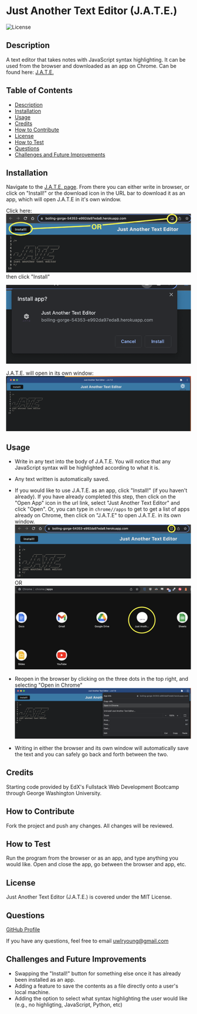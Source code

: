 # Just Another Text Editor (J.A.T.E.)
![License](https://img.shields.io/badge/License-MIT_License-blue.svg)
  
  ## Description
  A text editor that takes notes with JavaScript syntax highlighting. It can be used from the browser and downloaded as an app on Chrome. 
  Can be found here: [J.A.T.E.](https://boiling-gorge-54353-e992da97eda8.herokuapp.com/)
  
  ## Table of Contents 
  - [Description](#description)
  - [Installation](#installation)
  - [Usage](#usage)
  - [Credits](#credits)
  - [How to Contribute](#how-to-contribute)
  - [License](#license)
  - [How to Test](#how-to-test)
  - [Questions](#questions)
  - [Challenges and Future Improvements](#challenges-and-future-improvements)

  ## Installation
  Navigate to the [J.A.T.E. page](https://boiling-gorge-54353-e992da97eda8.herokuapp.com/). From there you can either write in browser, or click on "Install!" or the download icon in the URL bar to download it as an app, which will open J.A.T.E in it's own window. 
  
  Click here: 
  ![Download J.A.T.E. as an App](/assets/images/install.png)
  then click "Install"

  ![Download J.A.T.E. as an App](/assets/images/install2.png)

  J.A.T.E. will open in its own window: 
  ![Download J.A.T.E. as an App](/assets/images/jate-windowed.png)
  

  ## Usage
  - Write in any text into the body of J.A.T.E. You will notice that any JavaScript syntax will be highlighted according to what it is. 
  - Any text written is automatically saved. 
  - If you would like to use J.A.T.E. as an app, click "Install!" (if you haven't already). If you have already completed this step, then click on the "Open App" icon in the url link, select "Just Another Text Editor" and click "Open". Or, you can type in `chrome//apps` to get to get a list of apps already on Chrome, then click on  "J.A.T.E" to open J.A.T.E. in its own window. 
  ![Download J.A.T.E. as an App](/assets/images/open-icon.png)
  OR
  ![Download J.A.T.E. as an App](/assets/images/open-app.png)
  - Reopen in the browser by clicking on the three dots in the top right, and selecting "Open in Chrome"
  ![Download J.A.T.E. as an App](/assets/images/open-in-browser.png)

  - Writing in either the browser and its own window will automatically save the text and you can safely go back and forth between the two. 

  ## Credits
  Starting code provided by EdX's Fullstack Web Development Bootcamp through George Washington University. 

  ## How to Contribute
  Fork the project and push any changes. All changes will be reviewed. 

   ## How to Test
  Run the program from the browser or as an app, and type anything you would like. Open and close the app, go between the browser and app, etc. 

  ## License 
  Just Another Text Editor (J.A.T.E.) is covered under the MIT License.

  ## Questions
  [GitHub Profile](https://github.com/uwlryoung)

  If you have any questions, feel free to email uwlryoung@gmail.com

  ## Challenges and Future Improvements 
  - Swapping the "Install!" button for something else once it has already been installed as an app. 
  - Adding a feature to save the contents as a file directly onto a user's local machine. 
  - Adding the option to select what syntax highlighting the user would like (e.g., no highligting, JavaScript, Python, etc)
  